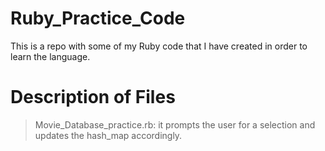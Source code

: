 # Ruby_Practice_Code
This is a repo with some of my Ruby code that I have created in order to learn the language.

# Description of Files 
> Movie_Database_practice.rb: it prompts the user for a selection and updates the hash_map accordingly.
